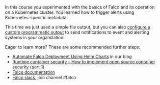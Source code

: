 In this course you experimented with the basics of Falco and its operation on a Kubernetes cluster. You learned how to trigger alerts using Kubernetes-specific metadata.

This time we just used a simple file output, but you can also [configure a custom programmatic output](https://github.com/draios/falco/wiki/Falco-Alerts#program-output) to send notifications to event and alerting systems in your organization.

Eager to learn more? These are some recommended further steps:

- [Automate Falco Deployment Using Helm Charts](https://bit.ly/3jg9gjy) in our blog
- [Runtime container security – How to implement open source container security (part 1)](https://bit.ly/3sJb3AK)
- [Falco documentation](https://github.com/draios/falco/wiki)
- [Falco slack](https://kubernetes.slack.com/archives/CMWH3EH32), join channel #falco
